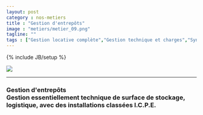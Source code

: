 ```yaml
---
layout: post
category : nos-metiers
title : "Gestion d'entrepôts"
image : "metiers/metier_09.png"
tagline: ""
tags : ["Gestion locative complète","Gestion technique et charges","Syndicat de copropriété","Gestion d'entrepôts"]
---
```

{% include JB/setup %}
<div class="row">
    <div class="col-md-12 col-lg-12">
        <img src="{{ ASSET_PATH }}/metiers/gestion_technique.png" class="img-responsive">
    </div>
    <div class="col-md-12 col-lg-12 text-center">
      <hr />
    <p>
      <h3>Gestion d'entrepôts<br/>
          Gestion essentiellement technique de surface de stockage, logistique, avec des installations classées I.C.P.E.</h3><br/><br/>
    </p>
</div>
